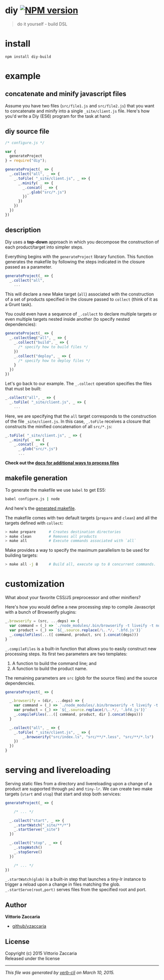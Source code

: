 # diy [![NPM version](https://badge.fury.io/js/diy.svg)](http://badge.fury.io/js/diy)

> do it yourself - build DSL

# install

```shell
npm install diy-build
```

# example
## concatenate and minify javascript files

Assume you have two files (`src/file1.js` and `src/file2.js`) that you want to
concatenate and minify into a single `_site/client.js` file.  Here's how you'd write a Diy (ES6) program for the task at hand:

## diy source file

```js
/* configure.js */

var {
  generateProject
} = require("diy");

generateProject(_ => {
  _.collect("all", _ => {
    _.toFile( "_site/client.js", _ => {
      _.minify( _ => {
        _.concat( _ => {
          _.glob("src/*.js")
        })
      })
    })
  })
})
```

## description

Diy uses a **top-down** approach in which you decompose the construction of each product/target into simpler steps.

Everything begins with the `generateProject` library function. This function
generates the makefile by following the steps indicated in the closure passed as a parameter.

```js
generateProject(_ => {
  _.collect("all",
    ...
```

This will declare a new Make target (`all`) associated with the construction of
a set of products specified in the closure passed to `collect` (think of it as a Grunt task).

You could even have a sequence of `_.collect` to declare multiple targets or even multiple targets nested inside another (to specify nested dependencies):


```js
generateProject(_ => {
  _.collectSeq("all", _ => {
    _.collect("build", _ => {
      /* specify how to build files */
    })
    _.collect("deploy", _ => {
      /* specify how to deploy files */
    }
  })
})
```

Let's go back to our example. The `_.collect` operation specifies the files that must be built:

```js
_.collect("all", _ => {
  _.toFile( "_site/client.js", _ => {
    ...
```

Here, we are specifying that the `all` target corresponds to the construction of the file `_site/client.js`. In this case,
`_.toFile` receives a closure that constructs the minified concatenation of all `src/*.js`:

```js
_.toFile( "_site/client.js", _ => {
  _.minify( _ => {
    _.concat( _ => {
      _.glob("src/*.js")
      ...
```

**Check out the [docs for additional ways to process files](docs/index.html)**

## makefile generation


To generate the makefile we use `babel` to get ES5:

```bash
babel configure.js | node
```

And here's the [generated makefile](demo/makefile).

The makefile comes with two default targets (`prepare` and `clean`) and all the targets defined with `collect`:

```bash
> make prepare      # Creates destination directories
> make clean        # Removes all products
> make all          # Execute commands associated with `all`
```

Make provides a way to specify the maximum parallelism to be used for building targets:

```bash
> make all -j 8     # Build all, execute up to 8 concurrent commands.
```



# customization

What about your favorite CSS/JS preprocessor and other minifiers?

Here's how you would define a new processing step to compile Javascript with a
bunch of Browserify plugins:

```js
_.browserify = (src, ...deps) => {
  var command = (_) => `./node_modules/.bin/browserify -t liveify -t node-lessify  ${_.source} -o ${_.product}`
  var product = (_) => `${_.source.replace(/\..*/, '.bfd.js')}`
  _.compileFiles(...([ command, product, src ].concat(deps)))
}
```

`_.compileFiles` is a built-in function that allows you to easily construct new processing steps. Its first
two parameters are two templates:

1. A function to build the command line; and
2. A function to build the product name.

The remaining parameters are `src` (glob for the source files) and the source dependencies.

```js
generateProject(_ => {

  _.browserify = (dir, ...deps) => {
    var command = (_) => `./node_modules/.bin/browserify -t liveify -t node-lessify  ${_.source} -o ${_.product}`
    var product = (_) => `${_.source.replace(/\..*/, '.bfd.js')}`
    _.compileFiles(...([ command, product, dir ].concat(deps)))
  }

  _.collect("all", _ => {
    _.toFile( "_site/client.js", _ => {
        _.browserify("src/index.ls", "src/**/*.less", "src/**/*.ls")
    })
  })
}
```

# serving and livereloading

Serving static files from a directory and livereloading upon a change of a product are supported through `pm2` and `tiny-lr`. We can
create two make targets (`start` and `stop`) that start and stop both services:

```js
generateProject(_ => {

    /* ... */

  _.collect("start", _ => {
    _.startWatch("_site/**/*")
    _.startServe("_site")
  })

  _.collect("stop", _ => {
    _.stopWatch()
    _.stopServe()
  })

    /* ... */
})
```

`_.startWatch(glob)` is a built-in step that launches a tiny-lr instance to trigger a reload upon a change in files matching the glob.
`_.startServe(root,port)` serves files from the specified root and port.



## Author

**Vittorio Zaccaria**

+ [github/vzaccaria](https://github.com/vzaccaria)

## License
Copyright (c) 2015 Vittorio Zaccaria  
Released under the  license

***

_This file was generated by [verb-cli](https://github.com/assemble/verb-cli) on March 10, 2015._

